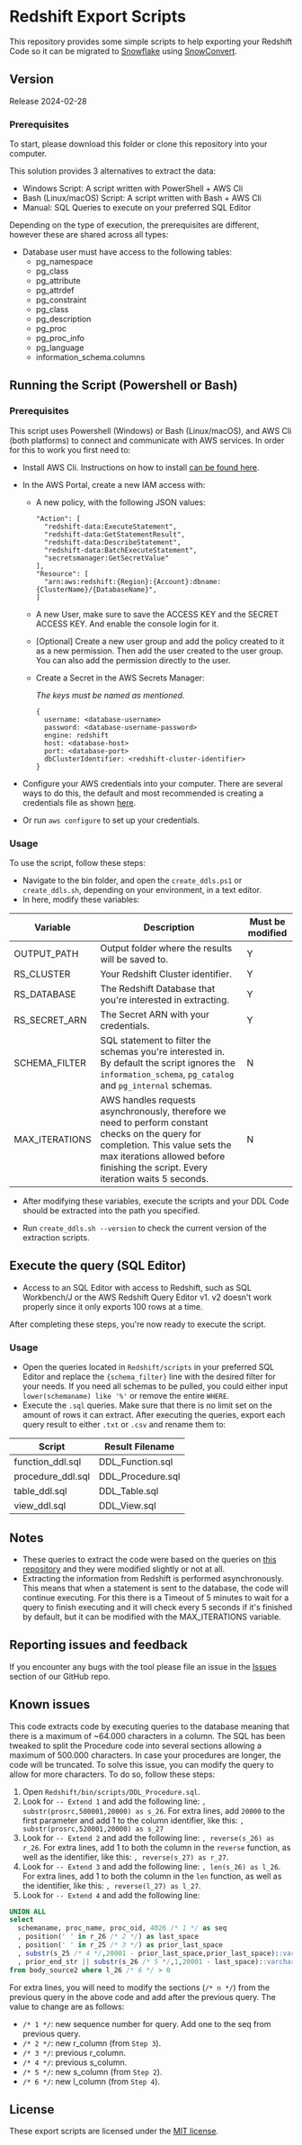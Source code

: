 # Redshift Export Scripts

This repository provides some simple scripts to help exporting your Redshift Code so it can be migrated to [Snowflake](https://www.snowflake.com/) using [SnowConvert](https://docs.snowconvert.com/sc).

## Version

Release 2024-02-28

### Prerequisites

To start, please download this folder or clone this repository into your computer.

This solution provides 3 alternatives to extract the data:

- Windows Script: A script written with PowerShell + AWS Cli
- Bash (Linux/macOS) Script: A script written with Bash + AWS Cli
- Manual: SQL Queries to execute on your preferred SQL Editor

Depending on the type of execution, the prerequisites are different, however these are shared across all types:

- Database user must have access to the following tables:
  - pg_namespace
  - pg_class
  - pg_attribute
  - pg_attrdef
  - pg_constraint
  - pg_class
  - pg_description
  - pg_proc
  - pg_proc_info
  - pg_language
  - information_schema.columns

## Running the Script (Powershell or Bash)

### Prerequisites

This script uses Powershell (Windows) or Bash (Linux/macOS), and AWS Cli (both platforms) to connect and communicate with AWS services. In order for this to work you first need to:

- Install AWS Cli. Instructions on how to install [can be found here](https://docs.aws.amazon.com/cli/latest/userguide/getting-started-install.html).
- In the AWS Portal, create a new IAM access with:

  - A new policy, with the following JSON values:
    ```
    "Action": [
      "redshift-data:ExecuteStatement",
      "redshift-data:GetStatementResult",
      "redshift-data:DescribeStatement",
      "redshift-data:BatchExecuteStatement",
      "secretsmanager:GetSecretValue"
    ],
    "Resource": [
      "arn:aws:redshift:{Region}:{Account}:dbname:{ClusterName}/{DatabaseName}",
    ]
    ```
  - A new User, make sure to save the ACCESS KEY and the SECRET ACCESS KEY. And enable the console login for it.
  - [Optional] Create a new user group and add the policy created to it as a new permission. Then add the user created to the user group.
    You can also add the permission directly to the user.
  - Create a Secret in the AWS Secrets Manager:

    _The keys must be named as mentioned._

    ```
    {
      username: <database-username>
      password: <database-username-password>
      engine: redshift
      host: <database-host>
      port: <database-port>
      dbClusterIdentifier: <redshift-cluster-identifier>
    }
    ```

- Configure your AWS credentials into your computer. There are several ways to do this, the default and most recommended is creating a credentials file as shown [here](https://docs.aws.amazon.com/sdk-for-java/v1/developer-guide/setup-credentials.html).
- Or run `aws configure` to set up your credentials.

### Usage

To use the script, follow these steps:

- Navigate to the bin folder, and open the `create_ddls.ps1` or `create_ddls.sh`, depending on your environment, in a text editor.
- In here, modify these variables:

| Variable       | Description                                                                                                                                                                                                             | Must be modified |
| -------------- | ----------------------------------------------------------------------------------------------------------------------------------------------------------------------------------------------------------------------- | ---------------- |
| OUTPUT_PATH    | Output folder where the results will be saved to.                                                                                                                                                                       | Y                |
| RS_CLUSTER     | Your Redshift Cluster identifier.                                                                                                                                                                                       | Y                |
| RS_DATABASE    | The Redshift Database that you're interested in extracting.                                                                                                                                                             | Y                |
| RS_SECRET_ARN  | The Secret ARN with your credentials.                                                                                                                                                                                   | Y                |
| SCHEMA_FILTER  | SQL statement to filter the schemas you're interested in. By default the script ignores the `information_schema`, `pg_catalog` and `pg_internal` schemas.                                                               | N                |
| MAX_ITERATIONS | AWS handles requests asynchronously, therefore we need to perform constant checks on the query for completion. This value sets the max iterations allowed before finishing the script. Every iteration waits 5 seconds. | N                |

- After modifying these variables, execute the scripts and your DDL Code should be extracted into the path you specified.

- Run `create_ddls.sh --version` to check the current version of the extraction scripts.

## Execute the query (SQL Editor)

- Access to an SQL Editor with access to Redshift, such as SQL Workbench/J or the AWS Redshift Query Editor v1. v2 doesn't work properly since it only exports 100 rows at a time.

After completing these steps, you're now ready to execute the script.

### Usage

- Open the queries located in `Redshift/scripts` in your preferred SQL Editor and replace the `{schema_filter}` line with the desired filter for your needs. If you need all schemas to be pulled, you could either input `lower(schemaname) like '%'` or remove the entire `WHERE`.
- Execute the `.sql` queries. Make sure that there is no limit set on the amount of rows it can extract. After executing the queries, export each query result to either `.txt` or `.csv` and rename them to:

| Script            | Result Filename   |
| ----------------- | ----------------- |
| function_ddl.sql  | DDL_Function.sql  |
| procedure_ddl.sql | DDL_Procedure.sql |
| table_ddl.sql     | DDL_Table.sql     |
| view_ddl.sql      | DDL_View.sql      |

## Notes

- These queries to extract the code were based on the queries on [this repository](https://github.com/awslabs/amazon-redshift-utils/tree/master/src/AdminViews) and they were modified slightly or not at all.
- Extracting the information from Redshift is performed asynchronously. This means that when a statement is sent to the database, the code will continue executing. For this there is a Timeout of 5 minutes to wait for a query to finish executing and it will check every 5 seconds if it's finished by default, but it can be modified with the MAX_ITERATIONS variable.

## Reporting issues and feedback

If you encounter any bugs with the tool please file an issue in the
[Issues](https://github.com/Snowflake-Labs/SC.DDLExportScripts/issues) section of our GitHub repo.

## Known issues

This code extracts code by executing queries to the database meaning that there is a maximum of ~64.000 characters in a column. The SQL has been tweaked to split the Procedure code into several sections allowing a maximum of 500.000 characters. In case your procedures are longer, the code will be truncated. To solve this issue, you can modify the query to allow for more characters. To do so, follow these steps:

1. Open `Redshift/bin/scripts/DDL_Procedure.sql`.
2. Look for `-- Extend 1` and add the following line: `, substr(prosrc,500001,20000) as s_26`. For extra lines, add `20000` to the first parameter and add 1 to the column identifier, like this: `, substr(prosrc,520001,20000) as s_27`
3. Look for `-- Extend 2` and add the following line: `, reverse(s_26) as r_26`. For extra lines, add 1 to both the column in the `reverse` function, as well as the identifier, like this: `, reverse(s_27) as r_27`.
4. Look for `-- Extend 3` and add the following line: `, len(s_26) as l_26`. For extra lines, add 1 to both the column in the `len` function, as well as the identifier, like this: `, reverse(l_27) as l_27`.
5. Look for `-- Extend 4` and add the following line:

```sql
UNION ALL
select
  schemaname, proc_name, proc_oid, 4026 /* 1 */ as seq
  , position(' ' in r_26 /* 2 */) as last_space
  , position(' ' in r_25 /* 3 */) as prior_last_space
  , substr(s_25 /* 4 */,20001 - prior_last_space,prior_last_space)::varchar(64000) as prior_end_str
  , prior_end_str || substr(s_26 /* 5 */,1,20001 - last_space)::varchar(64000) as ddl
from body_source2 where l_26 /* 6 */ > 0
```

For extra lines, you will need to modify the sections (`/* n */`) from the previous query in the above code and add after the previous query. The value to change are as follows:

- `/* 1 */`: new sequence number for query. Add one to the seq from previous query.
- `/* 2 */`: new r_column (from `Step 3`).
- `/* 3 */`: previous r_column.
- `/* 4 */`: previous s_column.
- `/* 5 */`: new s_column (from `Step 2`).
- `/* 6 */`: new l_column (from `Step 4`).

## License

These export scripts are licensed under the [MIT license](https://github.com/Snowflake-Labs/SC.DDLExportScripts/blob/main/Redshift/License.txt).

